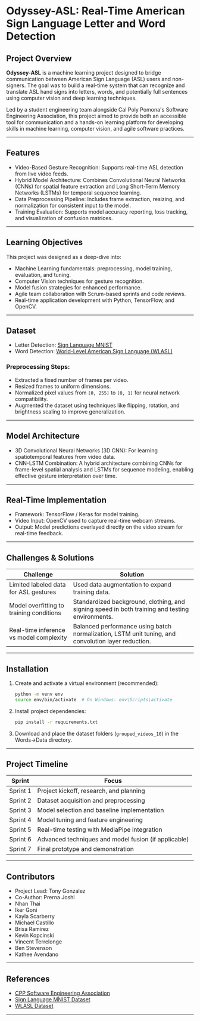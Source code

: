 # Odyssey-ASL: Real-Time American Sign Language Letter and Word Detection

## Project Overview
**Odyssey-ASL** is a machine learning project designed to bridge communication between American Sign Language (ASL) users and non-signers. The goal was to build a real-time system that can recognize and translate ASL hand signs into letters, words, and potentially full sentences using computer vision and deep learning techniques.

Led by a student engineering team alongside Cal Poly Pomona's Software Engineering Association, this project aimed to provide both an accessible tool for communication and a hands-on learning platform for developing skills in machine learning, computer vision, and agile software practices.

---

## Features
- Video-Based Gesture Recognition: Supports real-time ASL detection from live video feeds.
- Hybrid Model Architecture: Combines Convolutional Neural Networks (CNNs) for spatial feature extraction and Long Short-Term Memory Networks (LSTMs) for temporal sequence learning.
- Data Preprocessing Pipeline: Includes frame extraction, resizing, and normalization for consistent input to the model.
- Training Evaluation: Supports model accuracy reporting, loss tracking, and visualization of confusion matrices.

---

## Learning Objectives
This project was designed as a deep-dive into:
- Machine Learning fundamentals: preprocessing, model training, evaluation, and tuning.
- Computer Vision techniques for gesture recognition.
- Model fusion strategies for enhanced performance.
- Agile team collaboration with Scrum-based sprints and code reviews.
- Real-time application development with Python, TensorFlow, and OpenCV.

---

## Dataset
- Letter Detection: [Sign Language MNIST](https://www.kaggle.com/datasets/datamunge/sign-language-mnist)
- Word Detection: [World-Level American Sign Language (WLASL)](https://www.kaggle.com/datasets/risangbaskoro/wlasl-processed/data)

### Preprocessing Steps:
- Extracted a fixed number of frames per video.
- Resized frames to uniform dimensions.
- Normalized pixel values from `[0, 255]` to `[0, 1]` for neural network compatibility.
- Augmented the dataset using techniques like flipping, rotation, and brightness scaling to improve generalization.

---

## Model Architecture
- 3D Convolutional Neural Networks (3D CNN): For learning spatiotemporal features from video data.
- CNN-LSTM Combination: A hybrid architecture combining CNNs for frame-level spatial analysis and LSTMs for sequence modeling, enabling effective gesture interpretation over time.

---

## Real-Time Implementation
- Framework: TensorFlow / Keras for model training.
- Video Input: OpenCV used to capture real-time webcam streams.
- Output: Model predictions overlayed directly on the video stream for real-time feedback.

---

## Challenges & Solutions
| Challenge | Solution |
|-----------|----------|
| Limited labeled data for ASL gestures | Used data augmentation to expand training data. |
| Model overfitting to training conditions | Standardized background, clothing, and signing speed in both training and testing environments. |
| Real-time inference vs model complexity | Balanced performance using batch normalization, LSTM unit tuning, and convolution layer reduction. |

---

## Installation
1. Create and activate a virtual environment (recommended):
    ```bash
    python -m venv env
    source env/bin/activate  # On Windows: env\Scripts\activate
    ```

2. Install project dependencies:
    ```bash
    pip install -r requirements.txt
    ```

3. Download and place the dataset folders (`grouped_videos_10`) in the Words->Data directory.  

---

## Project Timeline
| Sprint | Focus |
|--------|-------|
| Sprint 1 | Project kickoff, research, and planning |
| Sprint 2 | Dataset acquisition and preprocessing |
| Sprint 3 | Model selection and baseline implementation |
| Sprint 4 | Model tuning and feature engineering |
| Sprint 5 | Real-time testing with MediaPipe integration |
| Sprint 6 | Advanced techniques and model fusion (if applicable) |
| Sprint 7 | Final prototype and demonstration |

---

## Contributors
- Project Lead: Tony Gonzalez  
- Co-Author: Prerna Joshi  
- Nhan Thai
- Iker Goni
- Kayla Scarberry
- Michael Castillo 
- Brisa Ramirez
- Kevin Kopcinski
- Vincent Terrelonge
- Ben Stevenson
- Kathee Avendano

---

## References
- [CPP Software Engineering Association](https://cppsea.com/)
- [Sign Language MNIST Dataset](https://www.kaggle.com/datasets/datamunge/sign-language-mnist)
- [WLASL Dataset](https://www.kaggle.com/datasets/risangbaskoro/wlasl-processed/data)

---